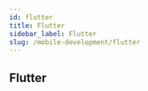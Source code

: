 ```yaml
---
id: flutter
title: Flutter
sidebar_label: Flutter
slug: /mobile-development/flutter
---
```


## Flutter
